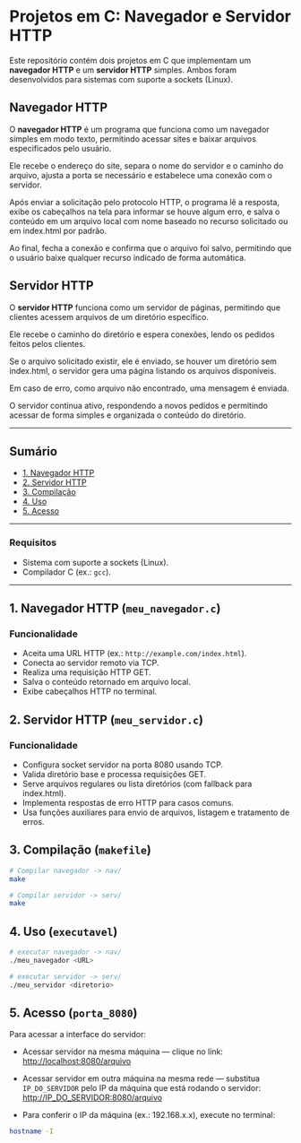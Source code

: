 # Projetos em C: Navegador e Servidor HTTP

Este repositório contém dois projetos em C que implementam um **navegador HTTP** e um **servidor HTTP** simples. Ambos foram desenvolvidos para sistemas com suporte a sockets (Linux).

## Navegador HTTP

O **navegador HTTP** é um programa que funciona como um navegador simples em modo texto, permitindo acessar sites e baixar arquivos especificados pelo usuário.

Ele recebe o endereço do site, separa o nome do servidor e o caminho do arquivo, ajusta a porta se necessário e estabelece uma conexão com o servidor.

Após enviar a solicitação pelo protocolo HTTP, o programa lê a resposta, exibe os cabeçalhos na tela para informar se houve algum erro, e salva o conteúdo em um arquivo local com nome baseado no recurso solicitado ou em index.html por padrão.

Ao final, fecha a conexão e confirma que o arquivo foi salvo, permitindo que o usuário baixe qualquer recurso indicado de forma automática.

## Servidor HTTP

O **servidor HTTP** funciona como um servidor de páginas, permitindo que clientes acessem arquivos de um diretório específico.

Ele recebe o caminho do diretório e espera conexões, lendo os pedidos feitos pelos clientes.

Se o arquivo solicitado existir, ele é enviado, se houver um diretório sem index.html, o servidor gera uma página listando os arquivos disponíveis.

Em caso de erro, como arquivo não encontrado, uma mensagem é enviada.

O servidor continua ativo, respondendo a novos pedidos e permitindo acessar de forma simples e organizada o conteúdo do diretório.

---

## Sumário

- [1. Navegador HTTP](#1-navegador-http-meu_navegadorc)
- [2. Servidor HTTP](#2-servidor-http-meu_servidorc)
- [3. Compilação](#3-compilação-makefile)
- [4. Uso](#4-uso-executavel)
- [5. Acesso](#5-acesso-porta_8080)
---
### Requisitos

- Sistema com suporte a sockets (Linux).
- Compilador C (ex.: `gcc`).

---

## 1. Navegador HTTP (`meu_navegador.c`)

### Funcionalidade

- Aceita uma URL HTTP (ex.: `http://example.com/index.html`).
- Conecta ao servidor remoto via TCP.
- Realiza uma requisição HTTP GET.
- Salva o conteúdo retornado em arquivo local.
- Exibe cabeçalhos HTTP no terminal.


## 2. Servidor HTTP (`meu_servidor.c`)

### Funcionalidade

- Configura socket servidor na porta 8080 usando TCP.
- Valida diretório base e processa requisições GET.
- Serve arquivos regulares ou lista diretórios (com fallback para index.html).
- Implementa respostas de erro HTTP para casos comuns.
- Usa funções auxiliares para envio de arquivos, listagem e tratamento de erros.


## 3. Compilação (`makefile`)

```bash
# Compilar navegador -> nav/
make

# Compilar servidor -> serv/
make

```

## 4. Uso (`executavel`)

```bash
# executar navegador -> nav/
./meu_navegador <URL>

# executar servidor -> serv/
./meu_servidor <diretorio>


```

## 5. Acesso (`porta_8080`)

Para acessar a interface do servidor:

- Acessar servidor na mesma máquina — clique no link:  
  [http://localhost:8080/arquivo](http://localhost:8080/arquivo)

- Acessar servidor em outra máquina na mesma rede — substitua `IP_DO_SERVIDOR` pelo IP da máquina que está rodando o servidor:  
  [http://IP_DO_SERVIDOR:8080/arquivo](http://IP_DO_SERVIDOR:8080/arquivo)

- Para conferir o IP da máquina (ex.: 192.168.x.x), execute no terminal:
```bash
hostname -I



```

